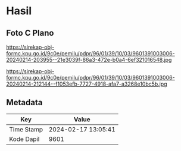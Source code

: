 # Hasil

## Foto C Plano

https://sirekap-obj-formc.kpu.go.id/9c0e/pemilu/pdpr/96/01/39/10/03/9601391003006-20240214-203955--21e3039f-86a3-472e-b0a4-6ef321016548.jpg

https://sirekap-obj-formc.kpu.go.id/9c0e/pemilu/pdpr/96/01/39/10/03/9601391003006-20240214-212144--f1053efb-7727-4918-afa7-a3268e10bc5b.jpg


## Metadata

| Key        | Value               |
| ---------- | ------------------- |
| Time Stamp | 2024-02-17 13:05:41 |
| Kode Dapil | 9601                |



